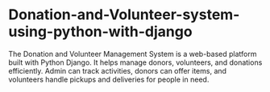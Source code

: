 # Donation-and-Volunteer-system-using-python-with-django
The Donation and Volunteer Management System is a web-based platform built with Python Django. It helps manage donors, volunteers, and donations efficiently. Admin can track activities, donors can offer items, and volunteers handle pickups and deliveries for people in need.
